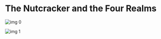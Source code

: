 # The Nutcracker and the Four Realms

![img 0](https://i.imgur.com/33AnbLB.jpg)

![img 1](https://i.imgur.com/1sPWSYM.jpg)

